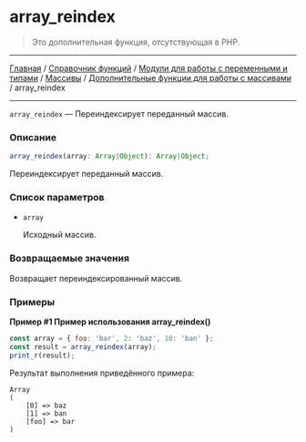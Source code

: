 # array_reindex

> Это дополнительная функция, отсутствующая в PHP.

---

[Главная](../../../../../README.md) / [Справочник функций](../../../../funcref.md) /
[Модули для работы с переменными и типами](../../../vartype.md) / [Массивы](../../array.md) /
[Дополнительные функции для работы с массивами](../other.md) / array_reindex

---

`array_reindex` — Переиндексирует переданный массив.

### Описание

```ts
array_reindex(array: Array|Object): Array|Object;
```

Переиндексирует переданный массив.

### Список параметров

-   `array`

    Исходный массив.

### Возвращаемые значения

Возвращает переиндексированный массив.

### Примеры

**Пример #1 Пример использования array_reindex()**

```js
const array = { foo: 'bar', 2: 'baz', 10: 'ban' };
const result = array_reindex(array);
print_r(result);
```

Результат выполнения приведённого примера:

    Array
    (
        [0] => baz
        [1] => ban
        [foo] => bar
    )
